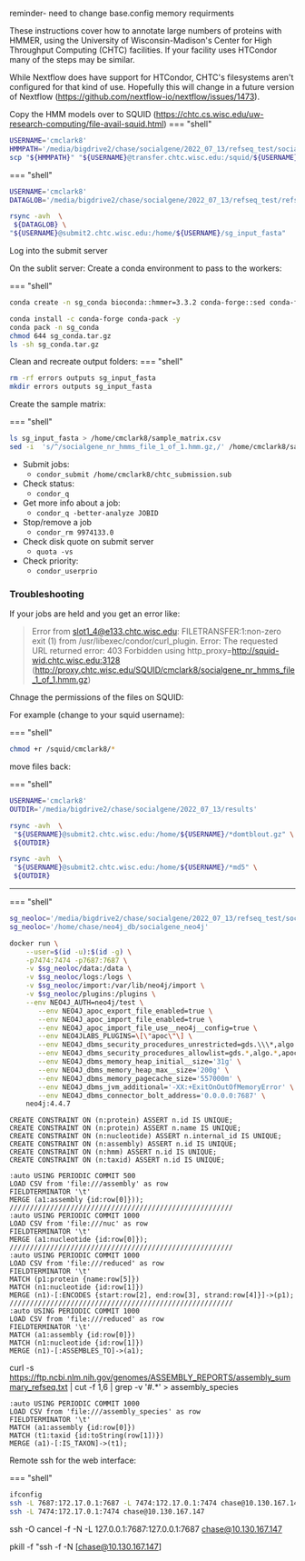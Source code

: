 reminder- need to change base.config memory requirments


These instructions cover how to annotate large numbers of proteins with HMMER, using the University of Wisconsin-Madison's Center for High Throughput Computing (CHTC) facilities. If your facility uses HTCondor many of the steps may be similar.

While Nextflow does have support for HTCondor, CHTC's filesystems aren't configured for that kind of use. Hopefully this will change in a future version of Nextflow (https://github.com/nextflow-io/nextflow/issues/1473).


Copy the HMM models over to SQUID (https://chtc.cs.wisc.edu/uw-research-computing/file-avail-squid.html)
=== "shell"
```bash
USERNAME='cmclark8'
HMMPATH='/media/bigdrive2/chase/socialgene/2022_07_13/refseq_test/socialgene_per_run/hmm_cache/socialgene_nr_hmms_file_1_of_1.hmm.gz'
scp "${HMMPATH}" "${USERNAME}@transfer.chtc.wisc.edu:/squid/${USERNAME}"
```



=== "shell"
```bash
USERNAME='cmclark8'
DATAGLOB='/media/bigdrive2/chase/socialgene/2022_07_13/refseq_test/refseq_nr_protein_fasta_dir/crabhash/fasta_for_chtc/outfolder/*.faa.gz'

rsync -avh  \
 ${DATAGLOB} \
"${USERNAME}@submit2.chtc.wisc.edu:/home/${USERNAME}/sg_input_fasta"
```




Log into the submit server

On the sublit server: 
Create a conda environment to pass to the workers:

=== "shell"
```bash
conda create -n sg_conda bioconda::hmmer=3.3.2 conda-forge::sed conda-forge::gzip 

conda install -c conda-forge conda-pack -y
conda pack -n sg_conda 
chmod 644 sg_conda.tar.gz
ls -sh sg_conda.tar.gz
```

Clean and recreate output folders:
=== "shell"
```bash
rm -rf errors outputs sg_input_fasta
mkdir errors outputs sg_input_fasta
```

Create the sample matrix:

=== "shell"
```bash
ls sg_input_fasta > /home/cmclark8/sample_matrix.csv
sed -i  's/^/socialgene_nr_hmms_file_1_of_1.hmm.gz,/' /home/cmclark8/sample_matrix.csv
```






- Submit jobs:
    - `condor_submit /home/cmclark8/chtc_submission.sub`
- Check status:
    - `condor_q`
- Get more info about a job:
    - `condor_q -better-analyze JOBID`
- Stop/remove a job
    - `condor_rm 9974133.0`
- Check disk quote on submit server
    - `quota -vs`
- Check priority:
    - `condor_userprio`


### Troubleshooting

If your jobs are held and you get an error like:

> 	Error from slot1_4@e133.chtc.wisc.edu: FILETRANSFER:1:non-zero exit (1) from /usr/libexec/condor/curl_plugin. Error: The requested URL returned error: 403 Forbidden using http_proxy=http://squid-wid.chtc.wisc.edu:3128 (http://proxy.chtc.wisc.edu/SQUID/cmclark8/socialgene_nr_hmms_file_1_of_1.hmm.gz)

Chnage the permissions of the files on SQUID:

For example (change to your squid username):

=== "shell"
```bash
chmod +r /squid/cmclark8/*
```



move files back:

=== "shell"
```bash
USERNAME='cmclark8'
OUTDIR='/media/bigdrive2/chase/socialgene/2022_07_13/results'

rsync -avh  \
 "${USERNAME}@submit2.chtc.wisc.edu:/home/${USERNAME}/*domtblout.gz" \
 ${OUTDIR}

rsync -avh  \
 "${USERNAME}@submit2.chtc.wisc.edu:/home/${USERNAME}/*md5" \
 ${OUTDIR}
```


-------

=== "shell"
```bash
sg_neoloc='/media/bigdrive2/chase/socialgene/2022_07_13/refseq_test/socialgene_neo4j'
sg_neoloc='/home/chase/neo4j_db/socialgene_neo4j'

docker run \
    --user=$(id -u):$(id -g) \
    -p7474:7474 -p7687:7687 \
    -v $sg_neoloc/data:/data \
    -v $sg_neoloc/logs:/logs \
    -v $sg_neoloc/import:/var/lib/neo4j/import \
    -v $sg_neoloc/plugins:/plugins \
    --env NEO4J_AUTH=neo4j/test \
       --env NEO4J_apoc_export_file_enabled=true \
       --env NEO4J_apoc_import_file_enabled=true \
       --env NEO4J_apoc_import_file_use__neo4j__config=true \
       --env NEO4JLABS_PLUGINS=\[\"apoc\"\] \
       --env NEO4J_dbms_security_procedures_unrestricted=gds.\\\*,algo.*,apoc.*\
       --env NEO4J_dbms_security_procedures_allowlist=gds.*,algo.*,apoc.* \
       --env NEO4J_dbms_memory_heap_initial__size='31g' \
       --env NEO4J_dbms_memory_heap_max__size='200g' \
       --env NEO4J_dbms_memory_pagecache_size='557000m' \
       --env NEO4J_dbms_jvm_additional='-XX:+ExitOnOutOfMemoryError' \
       --env NEO4J_dbms_connector_bolt_address='0.0.0.0:7687' \
    neo4j:4.4.7

```


```cypher
CREATE CONSTRAINT ON (n:protein) ASSERT n.id IS UNIQUE;
CREATE CONSTRAINT ON (n:protein) ASSERT n.name IS UNIQUE;
CREATE CONSTRAINT ON (n:nucleotide) ASSERT n.internal_id IS UNIQUE;
CREATE CONSTRAINT ON (n:assembly) ASSERT n.id IS UNIQUE;
CREATE CONSTRAINT ON (n:hmm) ASSERT n.id IS UNIQUE;
CREATE CONSTRAINT ON (n:taxid) ASSERT n.id IS UNIQUE;
```


```
:auto USING PERIODIC COMMIT 500
LOAD CSV from 'file:///assembly' as row
FIELDTERMINATOR '\t'
MERGE (a1:assembly {id:row[0]}));
///////////////////////////////////////////////////////
:auto USING PERIODIC COMMIT 1000
LOAD CSV from 'file:///nuc' as row
FIELDTERMINATOR '\t'
MERGE (a1:nucleotide {id:row[0]});
///////////////////////////////////////////////////////
:auto USING PERIODIC COMMIT 1000
LOAD CSV from 'file:///reduced' as row
FIELDTERMINATOR '\t'
MATCH (p1:protein {name:row[5]})
MATCH (n1:nucleotide {id:row[1]})
MERGE (n1)-[:ENCODES {start:row[2], end:row[3], strand:row[4]}]->(p1);
///////////////////////////////////////////////////////
:auto USING PERIODIC COMMIT 1000
LOAD CSV from 'file:///reduced' as row
FIELDTERMINATOR '\t'
MATCH (a1:assembly {id:row[0]})
MATCH (n1:nucleotide {id:row[1]})
MERGE (n1)-[:ASSEMBLES_TO]->(a1);
```


curl -s https://ftp.ncbi.nlm.nih.gov/genomes/ASSEMBLY_REPORTS/assembly_summary_refseq.txt |  cut -f 1,6 | grep -v '#.*' > assembly_species
```cypher
:auto USING PERIODIC COMMIT 1000
LOAD CSV from 'file:///assembly_species' as row
FIELDTERMINATOR '\t'
MATCH (a1:assembly {id:row[0]})
MATCH (t1:taxid {id:toString(row[1])})
MERGE (a1)-[:IS_TAXON]->(t1);

```


Remote ssh for the web interface:

=== "shell"
```bash
ifconfig
ssh -L 7687:172.17.0.1:7687 -L 7474:172.17.0.1:7474 chase@10.130.167.147
ssh -L 7474:172.17.0.1:7474 chase@10.130.167.147
```
ssh -O  cancel -f -N -L 127.0.0.1:7687:127.0.0.1:7687 chase@10.130.167.147


pkill -f "ssh -f -N [chase@10.130.167.147]
